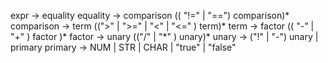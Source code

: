 expr -> equality
equality -> comparison (( "!=" | "==") comparison)*
comparison -> term ((">" | ">=" | "<" | "<=" ) term)*
term -> factor (( "-" | "+" ) factor )*
factor -> unary (("/" | "\*" ) unary)*
unary -> ("!" | "-") unary | primary
primary -> NUM | STR | CHAR | "true" | "false"
